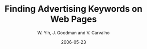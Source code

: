---
title: "Finding Advertising Keywords on Web Pages"
collection: publications
permalink: /publication/2006-05-23-0015
date: 2006-05-23
author: 'W. Yih, J. Goodman and V. Carvalho'
venue: 'WWW-2006'
---